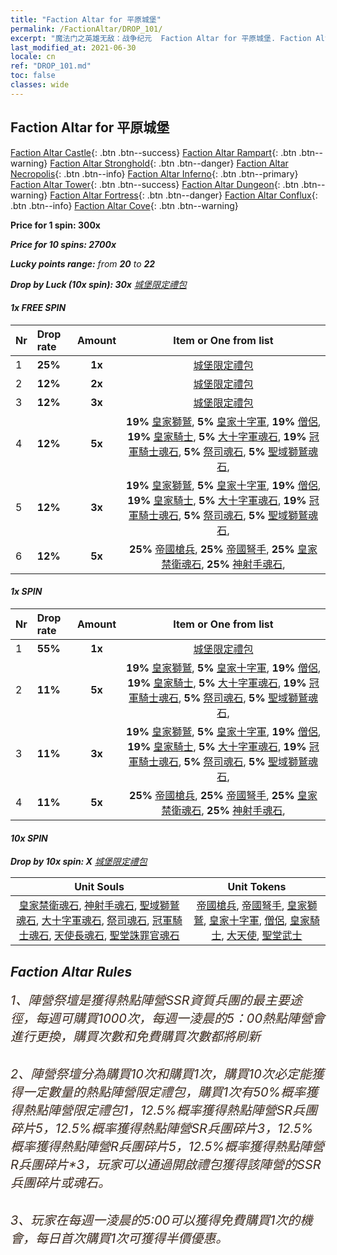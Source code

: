 ```yaml
---
title: "Faction Altar for 平原城堡"
permalink: /FactionAltar/DROP_101/
excerpt: "魔法门之英雄无敌：战争纪元  Faction Altar for 平原城堡. Faction Altar is the primary method for obtaining SSR units from the popular faction. Limited to 1,000 purchases each week. The popular faction changes at 05:00 every Monday. Purchase attempts and free purchase attempts will also reset then."
last_modified_at: 2021-06-30
locale: cn
ref: "DROP_101.md"
toc: false
classes: wide
---
```


##  Faction Altar for **平原城堡**

  [Faction Altar Castle](/cn/FactionAltar/DROP_101/){: .btn .btn--success} [Faction Altar Rampart](/cn/FactionAltar/DROP_102/){: .btn .btn--warning} [Faction Altar Stronghold](/cn/FactionAltar/DROP_103/){: .btn .btn--danger} [Faction Altar Necropolis](/cn/FactionAltar/DROP_104/){: .btn .btn--info} [Faction Altar Inferno](/cn/FactionAltar/DROP_105/){: .btn .btn--primary} [Faction Altar Tower](/cn/FactionAltar/DROP_106/){: .btn .btn--success} [Faction Altar Dungeon](/cn/FactionAltar/DROP_107/){: .btn .btn--warning} [Faction Altar Fortress](/cn/FactionAltar/DROP_108/){: .btn .btn--danger} [Faction Altar Conflux](/cn/FactionAltar/DROP_109/){: .btn .btn--info} [Faction Altar Cove](/cn/FactionAltar/DROP_112/){: .btn .btn--warning} 

  **Price for 1 spin: 300x** <i class="fas fa-gem"/>

  **Price for 10 spins: 2700x** <i class="fas fa-gem"/>

  **Lucky points range:** from **20** to **22**

  **Drop by Luck (10x spin): 30x** [城堡限定禮包](/cn/Items/con_2139/)

####  1x FREE SPIN 

  |    Nr    |  Drop rate  |  Amount   |   Item or One from list  |
  |:---------|:------------|:---------:|:------------------------:|
  | 1 | **25%** | **1x** | [城堡限定禮包](/cn/Items/con_2139/) |
  | 2 | **12%** | **2x** | [城堡限定禮包](/cn/Items/con_2139/) |
  | 3 | **12%** | **3x** | [城堡限定禮包](/cn/Items/con_2139/) |
  | 4 | **12%** | **5x** |  **19%** [皇家獅鷲](/cn/Items/unt_192/),  **5%** [皇家十字軍](/cn/Items/unt_193/),  **19%** [僧侶](/cn/Items/unt_194/),  **19%** [皇家騎士](/cn/Items/unt_195/),  **5%** [大十字軍魂石](/cn/Items/unt_285/),  **19%** [冠軍騎士魂石](/cn/Items/unt_287/),  **5%** [祭司魂石](/cn/Items/unt_286/),  **5%** [聖域獅鷲魂石](/cn/Items/unt_284/),  |
  | 5 | **12%** | **3x** |  **19%** [皇家獅鷲](/cn/Items/unt_192/),  **5%** [皇家十字軍](/cn/Items/unt_193/),  **19%** [僧侶](/cn/Items/unt_194/),  **19%** [皇家騎士](/cn/Items/unt_195/),  **5%** [大十字軍魂石](/cn/Items/unt_285/),  **19%** [冠軍騎士魂石](/cn/Items/unt_287/),  **5%** [祭司魂石](/cn/Items/unt_286/),  **5%** [聖域獅鷲魂石](/cn/Items/unt_284/),  |
  | 6 | **12%** | **5x** |  **25%** [帝國槍兵](/cn/Items/unt_190/),  **25%** [帝國弩手](/cn/Items/unt_191/),  **25%** [皇家禁衛魂石](/cn/Items/unt_282/),  **25%** [神射手魂石](/cn/Items/unt_283/),  |


####  1x SPIN 

  |    Nr    |  Drop rate  |  Amount   |   Item or One from list  |
  |:---------|:------------|:---------:|:------------------------:|
  | 1 | **55%** | **1x** | [城堡限定禮包](/cn/Items/con_2139/) |
  | 2 | **11%** | **5x** |  **19%** [皇家獅鷲](/cn/Items/unt_192/),  **5%** [皇家十字軍](/cn/Items/unt_193/),  **19%** [僧侶](/cn/Items/unt_194/),  **19%** [皇家騎士](/cn/Items/unt_195/),  **5%** [大十字軍魂石](/cn/Items/unt_285/),  **19%** [冠軍騎士魂石](/cn/Items/unt_287/),  **5%** [祭司魂石](/cn/Items/unt_286/),  **5%** [聖域獅鷲魂石](/cn/Items/unt_284/),  |
  | 3 | **11%** | **3x** |  **19%** [皇家獅鷲](/cn/Items/unt_192/),  **5%** [皇家十字軍](/cn/Items/unt_193/),  **19%** [僧侶](/cn/Items/unt_194/),  **19%** [皇家騎士](/cn/Items/unt_195/),  **5%** [大十字軍魂石](/cn/Items/unt_285/),  **19%** [冠軍騎士魂石](/cn/Items/unt_287/),  **5%** [祭司魂石](/cn/Items/unt_286/),  **5%** [聖域獅鷲魂石](/cn/Items/unt_284/),  |
  | 4 | **11%** | **5x** |  **25%** [帝國槍兵](/cn/Items/unt_190/),  **25%** [帝國弩手](/cn/Items/unt_191/),  **25%** [皇家禁衛魂石](/cn/Items/unt_282/),  **25%** [神射手魂石](/cn/Items/unt_283/),  |


####  10x SPIN 

  **Drop by 10x spin: X** [城堡限定禮包](/cn/Items/con_2139/)

  |    Unit Souls    |  Unit Tokens  |
  |:----------------:|:-------------:|
  | [皇家禁衛魂石](/cn/Items/unt_282/), [神射手魂石](/cn/Items/unt_283/), [聖域獅鷲魂石](/cn/Items/unt_284/), [大十字軍魂石](/cn/Items/unt_285/), [祭司魂石](/cn/Items/unt_286/), [冠軍騎士魂石](/cn/Items/unt_287/), [天使長魂石](/cn/Items/unt_288/), [聖堂誅罪官魂石](/cn/Items/unt_289/) | [帝國槍兵](/cn/Items/unt_190/), [帝國弩手](/cn/Items/unt_191/), [皇家獅鷲](/cn/Items/unt_192/), [皇家十字軍](/cn/Items/unt_193/), [僧侶](/cn/Items/unt_194/), [皇家騎士](/cn/Items/unt_195/), [大天使](/cn/Items/unt_196/), [聖堂武士](/cn/Items/unt_197/) |



## Faction Altar Rules

  <span style="color: #3c2a1e;font-size:20px">1、陣營祭壇是獲得熱點陣營SSR資質兵團的最主要途徑，每週可購買1000次，每週一淩晨的5：00熱點陣營會進行更換，購買次數和免費購買次數都將刷新</span><br/>

<br/>  <span style="color: #3c2a1e;font-size:20px">2、陣營祭壇分為購買10次和購買1次，購買10次必定能獲得一定數量的熱點陣營限定禮包，購買1次有50%概率獲得熱點陣營限定禮包*1，12.5%概率獲得熱點陣營SR兵團碎片*5，12.5%概率獲得熱點陣營SR兵團碎片*3，12.5%概率獲得熱點陣營R兵團碎片*5，12.5%概率獲得熱點陣營R兵團碎片*3，玩家可以通過開啟禮包獲得該陣營的SSR兵團碎片或魂石。</span>

<br/>  <span style="color: #3c2a1e;font-size:20px">3、玩家在每週一淩晨的5:00可以獲得免費購買1次的機會，每日首次購買1次可獲得半價優惠。</span><br/>

<br/>